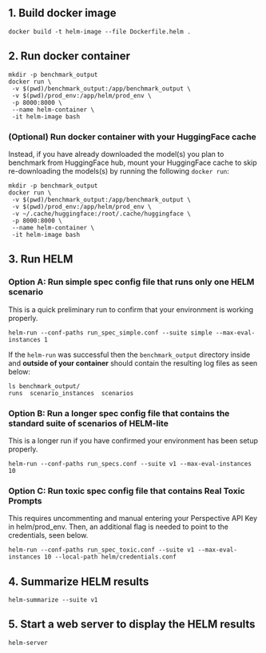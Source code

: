 ## 1. Build docker image
```
docker build -t helm-image --file Dockerfile.helm .
```
## 2. Run docker container
```
mkdir -p benchmark_output
docker run \
 -v $(pwd)/benchmark_output:/app/benchmark_output \
 -v $(pwd)/prod_env:/app/helm/prod_env \
 -p 8000:8000 \
 --name helm-container \
 -it helm-image bash
```
### (Optional) Run docker container with your HuggingFace cache
Instead, if you have already downloaded the model(s) you plan to benchmark from HuggingFace hub, mount your HuggingFace cache to skip re-downloading the models(s) by running the following `docker run`:
```
mkdir -p benchmark_output
docker run \
 -v $(pwd)/benchmark_output:/app/benchmark_output \
 -v $(pwd)/prod_env:/app/helm/prod_env \
 -v ~/.cache/huggingface:/root/.cache/huggingface \
 -p 8000:8000 \
 --name helm-container \
 -it helm-image bash
```
## 3. Run HELM
### Option A: Run simple spec config file that runs only one HELM scenario
This is a quick preliminary run to confirm that your environment is working properly.
```
helm-run --conf-paths run_spec_simple.conf --suite simple --max-eval-instances 1
```
If the `helm-run` was successful then the `benchmark_output` directory inside and **outside of your container** should contain the resulting log files as seen below:
```
ls benchmark_output/
runs  scenario_instances  scenarios
```
### Option B: Run a longer spec config file that contains the standard suite of scenarios of HELM-lite
This is a longer run if you have confirmed your environment has been setup properly.
```
helm-run --conf-paths run_specs.conf --suite v1 --max-eval-instances 10
```
### Option C: Run toxic spec config file that contains Real Toxic Prompts
This requires uncommenting and manual entering your Perspective API Key in helm/prod_env. Then, an additional flag is needed to point to the credentials, seen below.
```
helm-run --conf-paths run_spec_toxic.conf --suite v1 --max-eval-instances 10 --local-path helm/credentials.conf
```
## 4. Summarize HELM results
```
helm-summarize --suite v1
```
## 5. Start a web server to display the HELM results
```
helm-server
```